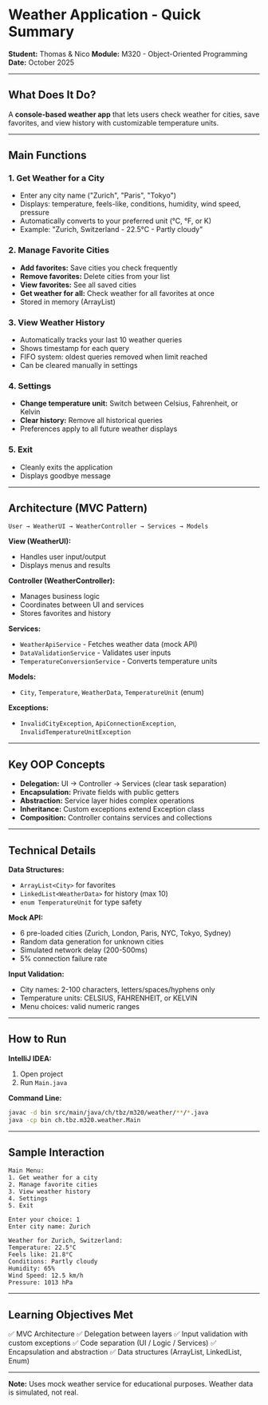 # Weather Application - Quick Summary

**Student:** Thomas & Nico
**Module:** M320 - Object-Oriented Programming
**Date:** October 2025

---

## What Does It Do?

A **console-based weather app** that lets users check weather for cities, save favorites, and view history with customizable temperature units.

---

## Main Functions

### 1. Get Weather for a City
- Enter any city name ("Zurich", "Paris", "Tokyo")
- Displays: temperature, feels-like, conditions, humidity, wind speed, pressure
- Automatically converts to your preferred unit (°C, °F, or K)
- Example: "Zurich, Switzerland - 22.5°C - Partly cloudy"

### 2. Manage Favorite Cities
- **Add favorites:** Save cities you check frequently
- **Remove favorites:** Delete cities from your list
- **View favorites:** See all saved cities
- **Get weather for all:** Check weather for all favorites at once
- Stored in memory (ArrayList)

### 3. View Weather History
- Automatically tracks your last 10 weather queries
- Shows timestamp for each query
- FIFO system: oldest queries removed when limit reached
- Can be cleared manually in settings

### 4. Settings
- **Change temperature unit:** Switch between Celsius, Fahrenheit, or Kelvin
- **Clear history:** Remove all historical queries
- Preferences apply to all future weather displays

### 5. Exit
- Cleanly exits the application
- Displays goodbye message

---

## Architecture (MVC Pattern)

```
User → WeatherUI → WeatherController → Services → Models
```

**View (WeatherUI):**
- Handles user input/output
- Displays menus and results

**Controller (WeatherController):**
- Manages business logic
- Coordinates between UI and services
- Stores favorites and history

**Services:**
- `WeatherApiService` - Fetches weather data (mock API)
- `DataValidationService` - Validates user inputs
- `TemperatureConversionService` - Converts temperature units

**Models:**
- `City`, `Temperature`, `WeatherData`, `TemperatureUnit` (enum)

**Exceptions:**
- `InvalidCityException`, `ApiConnectionException`, `InvalidTemperatureUnitException`

---

## Key OOP Concepts

- **Delegation:** UI → Controller → Services (clear task separation)
- **Encapsulation:** Private fields with public getters
- **Abstraction:** Service layer hides complex operations
- **Inheritance:** Custom exceptions extend Exception class
- **Composition:** Controller contains services and collections

---

## Technical Details

**Data Structures:**
- `ArrayList<City>` for favorites
- `LinkedList<WeatherData>` for history (max 10)
- `enum TemperatureUnit` for type safety

**Mock API:**
- 6 pre-loaded cities (Zurich, London, Paris, NYC, Tokyo, Sydney)
- Random data generation for unknown cities
- Simulated network delay (200-500ms)
- 5% connection failure rate

**Input Validation:**
- City names: 2-100 characters, letters/spaces/hyphens only
- Temperature units: CELSIUS, FAHRENHEIT, or KELVIN
- Menu choices: valid numeric ranges

---

## How to Run

**IntelliJ IDEA:**
1. Open project
2. Run `Main.java`

**Command Line:**
```bash
javac -d bin src/main/java/ch/tbz/m320/weather/**/*.java
java -cp bin ch.tbz.m320.weather.Main
```

---

## Sample Interaction

```
Main Menu:
1. Get weather for a city
2. Manage favorite cities
3. View weather history
4. Settings
5. Exit

Enter your choice: 1
Enter city name: Zurich

Weather for Zurich, Switzerland:
Temperature: 22.5°C
Feels like: 21.8°C
Conditions: Partly cloudy
Humidity: 65%
Wind Speed: 12.5 km/h
Pressure: 1013 hPa
```

---

## Learning Objectives Met

✅ MVC Architecture
✅ Delegation between layers
✅ Input validation with custom exceptions
✅ Code separation (UI / Logic / Services)
✅ Encapsulation and abstraction
✅ Data structures (ArrayList, LinkedList, Enum)

---

**Note:** Uses mock weather service for educational purposes. Weather data is simulated, not real.
